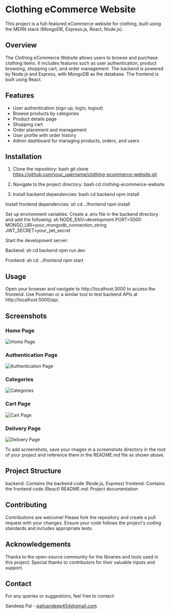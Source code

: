 # Clothing eCommerce Website

This project is a full-featured eCommerce website for clothing, built using the MERN stack (MongoDB, Express.js, React, Node.js).

## Overview

The Clothing eCommerce Website allows users to browse and purchase clothing items. It includes features such as user authentication, product browsing, shopping cart, and order management. The backend is powered by Node.js and Express, with MongoDB as the database. The frontend is built using React.

## Features

- User authentication (sign up, login, logout)
- Browse products by categories
- Product details page
- Shopping cart
- Order placement and management
- User profile with order history
- Admin dashboard for managing products, orders, and users

## Installation

1. Clone the repository:
   bash
   git clone https://github.com/your_username/clothing-ecommerce-website.git
   
2. Navigate to the project directory:
bash
cd clothing-ecommerce-website


3. Install backend dependencies:
bash
cd backend
npm install


Install frontend dependencies:
sh
cd ../frontend
npm install


Set up environment variables:
Create a .env file in the backend directory and add the following:
sh
NODE_ENV=development
PORT=5000
MONGO_URI=your_mongodb_connection_string
JWT_SECRET=your_jwt_secret

Start the development server:

Backend:
sh
cd backend
npm run dev

Frontend:
sh
cd ../frontend
npm start

## Usage
Open your browser and navigate to http://localhost:3000 to access the frontend.
Use Postman or a similar tool to test backend APIs at http://localhost:5000/api.


## Screenshots
### Home Page
![Home Page](https://drive.google.com/uc?id=1xlWL2DY4uVV4UKkgGYg_ZJackl9m6wN5)

### Authentication Page
![Authentication Page](https://drive.google.com/uc?id=1pnNIjDzUyqd3ZdIetQZOLupFlHB3ZMU_)

### Categories
![Categories](https://drive.google.com/uc?id=16noslSHkDHGqq283xvGVJobg0gUUmq9f)

### Cart Page
![Cart Page](https://drive.google.com/uc?id=1t4KKkZ2nxrDrmbJnyKavZ0FsWTgxtYxn)

### Delivery Page
![Delivery Page](https://drive.google.com/uc?id=16zu0sxZ3crPjPwk-PgIjETBzVEducQ2S)

To add screenshots, save your images in a screenshots directory in the root of your project and reference them in the README.md file as shown above.

## Project Structure
backend: Contains the backend code (Node.js, Express)
frontend: Contains the frontend code (React)
README.md: Project documentation

## Contributing
Contributions are welcome! Please fork the repository and create a pull request with your changes. Ensure your code follows the project's coding standards and includes appropriate tests.



## Acknowledgements
Thanks to the open-source community for the libraries and tools used in this project.
Special thanks to contributors for their valuable inputs and support.

## Contact
For any queries or suggestions, feel free to contact:

Sandeep Pal - pallsandeep454@gmail.com
